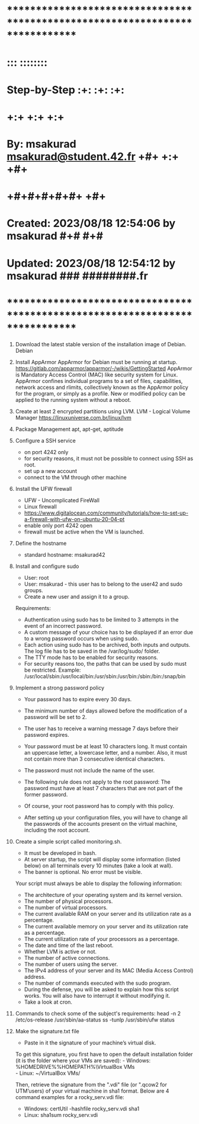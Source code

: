# **************************************************************************** #
#                                                                              #
#                                                         :::      ::::::::    #
#    Step-by-Step                                       :+:      :+:    :+:    #
#                                                     +:+ +:+         +:+      #
#    By: msakurad <msakurad@student.42.fr>          +#+  +:+       +#+         #
#                                                 +#+#+#+#+#+   +#+            #
#    Created: 2023/08/18 12:54:06 by msakurad          #+#    #+#              #
#    Updated: 2023/08/18 12:54:12 by msakurad         ###   ########.fr        #
#                                                                              #
# **************************************************************************** #


1. Download the latest stable version of the installation image of Debian.
	Debian


2. Install AppArmor 
	AppArmor for Debian must be running at startup.
	https://gitlab.com/apparmor/apparmor/-/wikis/GettingStarted
	AppArmor is Mandatory Access Control (MAC) like security system for Linux.	
	AppArmor confines individual programs to a set of files, capabilities, network access and rlimits, collectively known as the AppArmor policy for the program, or simply as a profile. New or modified policy can be applied to the running system without a reboot.


3. Create at least 2 encrypted partitions using LVM.
	LVM - Logical Volume Manager
	https://linuxuniverse.com.br/linux/lvm


4. Package Management
	apt, apt-get, aptitude


5. Configure a SSH service
	- on port 4242 only
	- for security reasons, it must not be	possible to connect using SSH as root.
	- set up a new account
	- connect to the VM through other machine


6. Install the UFW firewall
	- UFW - Uncomplicated FireWall
	- Linux firewall
	- https://www.digitalocean.com/community/tutorials/how-to-set-up-a-firewall-with-ufw-on-ubuntu-20-04-pt
	- enable only port 4242 open
	- firewall must be active when the VM is launched.


7. Define the hostname
	- standard hostname: msakurad42


8. Install and configure sudo
	- User: root
	- User: msakurad - this user has to belong to the user42 and sudo groups.
	- Create a new user and assign it to a group.


	Requirements:
	- Authentication using sudo has to be limited to 3 attempts in the event of an incorrect password.
	- A custom message of your choice has to be displayed if an error due to a wrong password occurs when using sudo.
	- Each action using sudo has to be archived, both inputs and outputs. The log file has to be saved in the /var/log/sudo/ folder.
	- The TTY mode has to be enabled for security reasons.
	- For security reasons too, the paths that can be used by sudo must be restricted.
		Example:
		/usr/local/sbin:/usr/local/bin:/usr/sbin:/usr/bin:/sbin:/bin:/snap/bin


9. Implement a strong password policy
	- Your password has to expire every 30 days.
	- The minimum number of days allowed before the modification of a password will be set to 2.
	- The user has to receive a warning message 7 days before their password expires.
	- Your password must be at least 10 characters long. It must contain an uppercase letter, a lowercase letter, and a number. Also, it must not contain more than 3 consecutive identical characters.
	- The password must not include the name of the user.
	- The following rule does not apply to the root password: The password must have at least 7 characters that are not part of the former password.
	- Of course, your root password has to comply with this policy.


	- After setting up your configuration files, you will have to change all the passwords of the accounts present on the virtual machine, including the root account.

10. Create a simple script called monitoring.sh.
	- It must be developed in bash.
	- At server startup, the script will display some information (listed below) on all terminals every 10 minutes (take a look at wall).
	- The banner is optional. No error must be visible.
	
	
	Your script must always be able to display the following information:
	- The architecture of your operating system and its kernel version.
	- The number of physical processors.
	- The number of virtual processors.
	- The current available RAM on your server and its utilization rate as a percentage.
	- The current available memory on your server and its utilization rate as a percentage.
	- The current utilization rate of your processors as a percentage.
	- The date and time of the last reboot.
	- Whether LVM is active or not.
	- The number of active connections.
	- The number of users using the server.
	- The IPv4 address of your server and its MAC (Media Access Control) address.
	- The number of commands executed with the sudo program.
	- During the defense, you will be asked to explain how this script works. You will also have to interrupt it without modifying it.
	- Take a look at cron.

11. Commands to check some of the subject's requirements:
	head -n 2 /etc/os-release
	/usr/sbin/aa-status
	ss -tunlp
	/usr/sbin/ufw status

12. Make the signature.txt file
	- Paste in it the signature of your machine’s virtual disk.
	
	
	To get this signature, you first have to open the default installation folder (it is the folder where your VMs are saved):
		- Windows: %HOMEDRIVE%%HOMEPATH%\VirtualBox VMs\
		-  Linux: ~/VirtualBox VMs/


	Then, retrieve the signature from the ".vdi" file (or ".qcow2 for UTM’users) of your virtual machine in sha1 format.
	Below are 4 command examples for a rocky_serv.vdi file:
	- Windows: certUtil -hashfile rocky_serv.vdi sha1
	- Linux: sha1sum rocky_serv.vdi